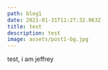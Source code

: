 ```yaml
---
path: blog1
date: 2021-01-31T11:27:32.063Z
title: test
description: test
image: assets/post1-bg.jpg
---
```

test, i am jeffrey